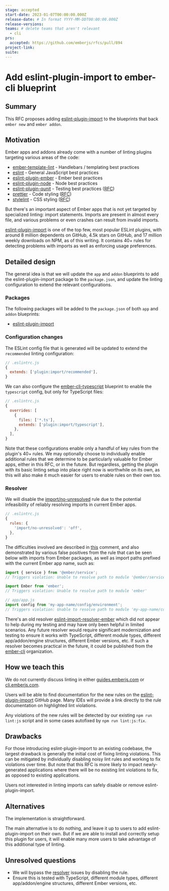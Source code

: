 ```yaml
---
stage: accepted
start-date: 2023-01-07T00:00:00.000Z
release-date: # In format YYYY-MM-DDT00:00:00.000Z
release-versions:
teams: # delete teams that aren't relevant
  - cli
prs:
  accepted: https://github.com/emberjs/rfcs/pull/894
project-link:
suite:
---
```


<!---
Directions for above:

stage: Leave as is
start-date: Fill in with today's date, 2032-12-01T00:00:00.000Z
release-date: Leave as is
release-versions: Leave as is
teams: Include only the [team(s)](README.md#relevant-teams) for which this RFC applies
prs:
  accepted: Fill this in with the URL for the Proposal RFC PR
project-link: Leave as is
suite: Leave as is
-->

# Add eslint-plugin-import to ember-cli blueprint

## Summary

This RFC proposes adding [eslint-plugin-import](https://github.com/import-js/eslint-plugin-import) to the blueprints
that back `ember new` and `ember addon`.

## Motivation

Ember apps and addons already come with a number of linting plugins targeting various areas of the code:

* [ember-template-lint](https://github.com/ember-template-lint/ember-template-lint) - Handlebars / templating best practices
* [eslint](https://eslint.org/) - General JavaScript best practices
* [eslint-plugin-ember](https://github.com/ember-cli/eslint-plugin-ember) - Ember best practices
* [eslint-plugin-node](https://github.com/mysticatea/eslint-plugin-node) - Node best practices
* [eslint-plugin-qunit](https://github.com/platinumazure/eslint-plugin-qunit) - Testing best practices ([RFC](https://github.com/emberjs/rfcs/blob/master/text/0702-eslint-plugin-qunit.md))
* [prettier](https://prettier.io/) - Code styling ([RFC](https://github.com/emberjs/rfcs/blob/master/text/0628-prettier.md))
* [stylelint](https://stylelint.io/) - CSS styling ([RFC](https://github.com/emberjs/rfcs/blob/master/text/0814-stylelint.md))

But there's an important aspect of Ember apps that is not yet targeted by specialized linting: import statements. Imports are present in almost every file, and various problems or even crashes can result from invalid imports.

[eslint-plugin-import](https://github.com/import-js/eslint-plugin-import) is one of the top few, most popular ESLint plugins, with around 8 million dependents on GitHub, 4.5k stars on GitHub, and 17 million weekly downloads on NPM, as of this writing. It contains 40+ rules for detecting problems with imports as well as enforcing usage preferences.

## Detailed design

The general idea is that we will update the `app` and `addon` blueprints to add the eslint-plugin-import package to the `package.json`, and update the linting configuration to extend the relevant configurations.

### Packages

The following packages will be added to the `package.json` of both `app` and `addon` blueprints:

* [eslint-plugin-import](https://www.npmjs.com/package/eslint-plugin-import)

### Configuration changes

The ESLint config file that is generated will be updated to extend the `recommended` linting configuration:

```js
// .eslintrc.js
{
  extends: ['plugin:import/recommended'],
}
```

We can also configure the [ember-cli-typescript](https://github.com/typed-ember/ember-cli-typescript) blueprint to enable the `typescript` config, but only for TypeScript files:

```js
// .eslintrc.js
{
  overrides: [
    {
      files: ['*.ts'],
      extends: ['plugin:import/typescript'],
    },
  ],
}
```

Note that these configurations enable only a handful of key rules from the plugin's 40+ rules. We may optionally choose to individually enable additional rules that we determine to be particularly valuable for Ember apps, either in this RFC, or in the future. But regardless, getting the plugin with its basic linting setup into place right now is worthwhile on its own, as this will also make it much easier for users to enable rules on their own too.

### Resolver

We will disable the [import/no-unresolved](https://github.com/import-js/eslint-plugin-import/blob/HEAD/docs/rules/no-unresolved.md) rule due to the potential infeasibility of reliably resolving imports in current Ember apps.

```js
// .eslintrc.js
{
  rules: {
    'import/no-unresolved': 'off',
  },
}
```

The difficulties involved are described in [this](https://github.com/emberjs/rfcs/pull/894#issuecomment-1450702826) comment, and also demonstrated by various false positives from the rule that can be seen below with imports from Ember packages, as well as import paths prefixed with the current Ember app name, such as:

```js
import { service } from '@ember/service';
// Triggers violation: Unable to resolve path to module '@ember/service'

import Ember from 'ember';
// Triggers violation: Unable to resolve path to module 'ember'

// app/app.js
import config from 'my-app-name/config/environment';
// Triggers violation: Unable to resolve path to module 'my-app-name/config/environment'
```

There's an old resolver [eslint-import-resolver-ember](https://github.com/gabrielcsapo/eslint-import-resolver-ember) which did not appear to help during my testing and may have only been helpful in limited scenarios. Any future resolver would require significant modernization and testing to ensure it works with TypeScript, different module types, different app/addon/engine structures, different Ember versions, etc. If such a resolver becomes practical in the future, it could be published from the [ember-cli](https://github.com/ember-cli) organization.

## How we teach this

We do not currently discuss linting in either [guides.emberjs.com](https://guides.emberjs.com/) or [cli.emberjs.com](https://cli.emberjs.com/).

Users will be able to find documentation for the new rules on the [eslint-plugin-import](https://github.com/import-js/eslint-plugin-import) GitHub page. Many IDEs will provide a link directly to the rule documentation on highlighted lint violations.

Any violations of the new rules will be detected by our existing `npm run lint:js` script and in some cases autofixed by `npm run lint:js:fix`.

## Drawbacks

For those introducing eslint-plugin-import to an existing codebase, the largest drawback is generally the initial cost of fixing linting violations. This can be mitigated by individually disabling noisy lint rules and working to fix violations over time. But note that this RFC is more likely to impact newly-generated applications where there will be no existing lint violations to fix, as opposed to existing applications.

Users not interested in linting imports can safely disable or remove eslint-plugin-import.

## Alternatives

The implementation is straightforward.

The main alternative is to do nothing, and leave it up to users to add eslint-plugin-import on their own. But if we are able to install and correctly setup this plugin for users, it will enable many more users to take advantage of this additional type of linting.

## Unresolved questions

* We will bypass the [resolver](#resolver) issues by disabling the rule.
* Ensure this is tested with TypeScript, different module types, different app/addon/engine structures, different Ember versions, etc.

